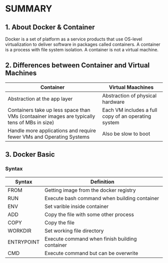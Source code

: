 # SUMMARY

## 1. About Docker & Container

Docker is a set of platform as a service products that use OS-level virtualization to deliver software in packages called containers. A container is a process with file system isolation. A container is not a virtual machine.

## 2. Differences between Container and Virtual Machines

| Container | Virtual Maachines |
| - | - |
| Abstraction at the app layer | Abstraction of physical hardware |
| Containers take up less space than VMs (contaainer images are typically tens of MBs in size) | Each VM includes a full copy of an operating system |
| Handle more applications and require fewer VMs and Operating Systems | Also be slow to boot |

## 3. Docker Basic

### Syntax

| Syntax | Definition |
| - | - |
| FROM | Getting image from the docker registry |
| RUN | Execute bash command when building container |
| ENV | Set varible inside container |
| ADD | Copy the file with some other process |
| COPY | Copy the file |
| WORKDIR | Set working file directory |
| ENTRYPOINT | Execute command when finish building container |
| CMD | Execute command but can be overwrite |
